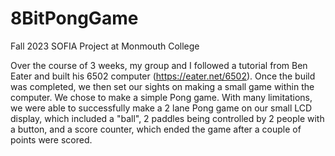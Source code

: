 # 8BitPongGame
Fall 2023 SOFIA Project at Monmouth College

Over the course of 3 weeks, my group and I followed a tutorial from Ben Eater and built his 6502 computer (https://eater.net/6502).
Once the build was completed, we then set our sights on making a small game within the computer. We chose to make a simple Pong game.
With many limitations, we were able to successfully make a 2 lane Pong game on our small LCD display, which included a "ball", 2 paddles being controlled by 2 people with a button, and a score counter, which ended the game after a couple of points were scored. 
